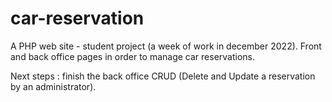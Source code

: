 # car-reservation
A PHP web site - student project (a week of work in december 2022).
Front and back office pages in order to manage car reservations.

Next steps : finish the back office CRUD (Delete and Update a reservation by an administrator).

